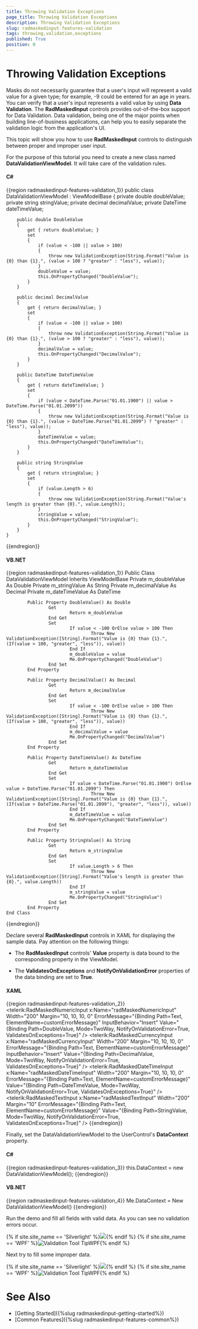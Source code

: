 ```yaml
---
title: Throwing Validation Exceptions
page_title: Throwing Validation Exceptions
description: Throwing Validation Exceptions
slug: radmaskedinput-features-validation
tags: throwing,validation,exceptions
published: True
position: 0
---
```


# Throwing Validation Exceptions

Masks do not necessarily guarantee that a user's input will represent a valid value for a given type; for example, -9 could be entered for an age in years. You can verify that a user's input represents a valid value by using __Data Validation__. The __RadMaskedInput__ controls provides out-of-the-box support for Data Validation. Data validation, being one of the major points when building line-of-business applications, can help you to easily separate the validation logic from the application's UI.  

This topic will show you how to use __RadMaskedInput__ controls to distinguish between proper and improper user input.	  

For the purpose of this tutorial you need to create a new class named __DataValidationViewModel__. It will take care of the validation rules.	  

#### __C#__
{{region radmaskedinput-features-validation_1}}
	public class DataValidationViewModel : ViewModelBase
	{
		private double doubleValue;
		private string stringValue;
		private decimal decimalValue;
		private DateTime dateTimeValue;
	
		public double DoubleValue 
		{
			get { return doubleValue; }
			set 
	        {
				if (value < -100 || value > 100) 
	            {
					throw new ValidationException(String.Format("Value is {0} than {1}.", (value > 100 ? "greater" : "less"), value));
				}
				doubleValue = value;
				this.OnPropertyChanged("DoubleValue");
			}
		}
	
		public decimal DecimalValue 
		{
			get { return decimalValue; }
			set 
	        {
				if (value < -100 || value > 100) 
	            {
					throw new ValidationException(String.Format("Value is {0} than {1}.", (value > 100 ? "greater" : "less"), value));
				}
				decimalValue = value;
				this.OnPropertyChanged("DecimalValue");
			}
		}
	
		public DateTime DateTimeValue 
		{
			get { return dateTimeValue; }
			set 
	        {
				if (value < DateTime.Parse("01.01.1900") || value > DateTime.Parse("01.01.2099")) 
	            {
					throw new ValidationException(String.Format("Value is {0} than {1}.", (value > DateTime.Parse("01.01.2099") ? "greater" : "less"), value));
				}
				dateTimeValue = value;
				this.OnPropertyChanged("DateTimeValue");
			}
		}
	
		public string StringValue 
		{
			get { return stringValue; }
			set 
	        {
				if (value.Length > 6) 
	            {
					throw new ValidationException(String.Format("Value's length is greater than {0}.", value.Length));
				}
				stringValue = value;
				this.OnPropertyChanged("StringValue");
			}
		}
	}
{{endregion}}

#### __VB.NET__
{{region radmaskedinput-features-validation_1}}
	Public Class DataValidationViewModel
	        Inherits ViewModelBase
	        Private m_doubleValue As Double
	        Private m_stringValue As String
	        Private m_decimalValue As Decimal
	        Private m_dateTimeValue As DateTime
	
	        Public Property DoubleValue() As Double
	                Get
	                        Return m_doubleValue
	                End Get
	                Set				
	                        If value < -100 OrElse value > 100 Then
	                                Throw New ValidationException([String].Format("Value is {0} than {1}.", (If(value > 100, "greater", "less")), value))
	                        End If
	                        m_doubleValue = value
	                        Me.OnPropertyChanged("DoubleValue")
	                End Set
	        End Property
	
	        Public Property DecimalValue() As Decimal
	                Get
	                        Return m_decimalValue
	                End Get
	                Set
	                        If value < -100 OrElse value > 100 Then
	                                Throw New ValidationException([String].Format("Value is {0} than {1}.", (If(value > 100, "greater", "less")), value))
	                        End If
	                        m_decimalValue = value
	                        Me.OnPropertyChanged("DecimalValue")
	                End Set
	        End Property
	
	        Public Property DateTimeValue() As DateTime
	                Get
	                        Return m_dateTimeValue
	                End Get
	                Set
	                        If value < DateTime.Parse("01.01.1900") OrElse value > DateTime.Parse("01.01.2099") Then
	                                Throw New ValidationException([String].Format("Value is {0} than {1}.", (If(value > DateTime.Parse("01.01.2099"), "greater", "less")), value))
	                        End If
	                        m_dateTimeValue = value
	                        Me.OnPropertyChanged("DateTimeValue")
	                End Set
	        End Property
	
	        Public Property StringValue() As String
	                Get
	                        Return m_stringValue
	                End Get
	                Set
	                        If value.Length > 6 Then
	                                Throw New ValidationException([String].Format("Value's length is greater than {0}.", value.Length))
	                        End If
	                        m_stringValue = value
	                        Me.OnPropertyChanged("StringValue")
	                End Set
	        End Property
	End Class
{{endregion}}

Declare several __RadMaskedInput__ controls in XAML for displaying the sample data. Pay attention on the following things:	  

* The __RadMaskedInput__ controls' __Value__ property is data bound to the corresponding property in the ViewModel.		  

* The __ValidatesOnExceptions__ and __NotifyOnValidationError__ properties of the data binding are set to __True__.		  

#### __XAML__
{{region radmaskedinput-features-validation_2}}
	<StackPanel x:Name="LayoutRoot" Background="White">
	    <telerik:RadMaskedNumericInput x:Name="radMaskedNumericInput" 
	                                    Width="200"
	                                    Margin="10, 10, 10, 0"
	                                    ErrorMessage="{Binding Path=Text, ElementName=customErrorMessage}"
	                                    InputBehavior="Insert"
	                                    Value="{Binding Path=DoubleValue, Mode=TwoWay, NotifyOnValidationError=True, ValidatesOnExceptions=True}" />
	    <telerik:RadMaskedCurrencyInput x:Name="radMaskedCurrencyInput" 
	                                    Width="200"
	                                    Margin="10, 10, 10, 0"
	                                    ErrorMessage="{Binding Path=Text, ElementName=customErrorMessage}"
	                                    InputBehavior="Insert"
	                                    Value="{Binding Path=DecimalValue, Mode=TwoWay, NotifyOnValidationError=True, ValidatesOnExceptions=True}" />
	    <telerik:RadMaskedDateTimeInput x:Name="radMaskedDateTimeInput" 
	                                    Width="200"
	                                    Margin="10, 10, 10, 0"
	                                    ErrorMessage="{Binding Path=Text, ElementName=customErrorMessage}"
	                                    Value="{Binding Path=DateTimeValue, Mode=TwoWay, NotifyOnValidationError=True, ValidatesOnExceptions=True}" />
	    <telerik:RadMaskedTextInput x:Name="radMaskedTextInput" 
	                                Width="200"
	                                Margin="10"
	                                ErrorMessage="{Binding Path=Text, ElementName=customErrorMessage}"
	                                Value="{Binding Path=StringValue, Mode=TwoWay, NotifyOnValidationError=True, ValidatesOnExceptions=True}" />
	</StackPanel>
{{endregion}}

Finally, set the DataValidationViewModel to the UserControl's __DataContext__ property.	  

#### __C#__
{{region radmaskedinput-features-validation_3}}
	this.DataContext = new DataValidationViewModel();
{{endregion}}

#### __VB.NET__
{{region radmaskedinput-features-validation_4}}
	Me.DataContext = New DataValidationViewModel()
{{endregion}}

Run the demo and fill all fields with valid data. As you can see no validation errors occur.

{% if site.site_name == 'Silverlight' %}![](images/radmaskedinput_validation_throw_exception_02-sl.png){% endif %}
{% if site.site_name == 'WPF' %}![Validation Tool TipWPF](images/radmaskedinput_validation_throw_exception_02-wpf.png){% endif %}

Next try to fill some improper data.

{% if site.site_name == 'Silverlight' %}![](images/radmaskedinput_validation_throw_exception_01-sl.png){% endif %}
{% if site.site_name == 'WPF' %}![Validation Tool TipWPF](images/radmaskedinput_validation_throw_exception_01-wpf.png){% endif %}

# See Also
 * [Getting Started]({%slug radmaskedinput-getting-started%})
 * [Common Features]({%slug radmaskedinput-features-common%})
